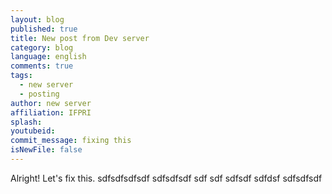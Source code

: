 ```yaml
---
layout: blog
published: true
title: New post from Dev server
category: blog
language: english
comments: true
tags: 
  - new server
  - posting
author: new server
affiliation: IFPRI
splash: 
youtubeid: 
commit_message: fixing this
isNewFile: false
---
```

Alright! Let's fix this. sdfsdfsdfsdf sdfsdfsdf  sdf sdf sdfsdf sdfdsf sdfsdfsdf 